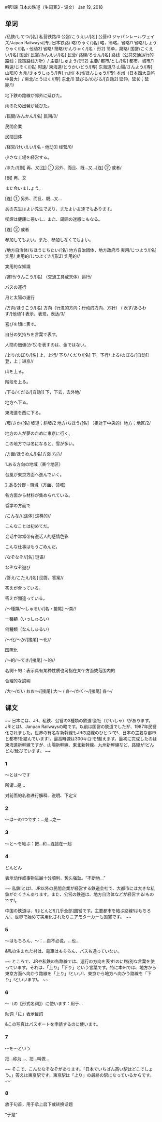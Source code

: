 #第1课 日本の鉄道（生词表3・课文）
Jan 19, 2018

## 单词
/私鉄/してつ/[名] 私营铁路/0
公営/こうえい/[名] 公营/0
ジャパンレールウェイズ/Japan Railways/[专] 日本铁路/
略/りゃく/[名] 略，简略，省略/1
省略/しょうりゃく/[名・他动3] 省略/
簡略/かんりゃく/[名・形2] 简单，简略/
国営/こくえい/[名] 国营/
民営/みんえい/[名] 民营/
路線/ろせん/[名] 路线（公共交通运行的路线；政策路线方针）/
主要/しゅよう/[形2] 主要/
都市/とし/[名] 都市，城市/1
時速/じそく/[名] 时速/
東海道/とうかいどう/[専] 东海道/3
山陽/さんよう/[専] 山阳/0
九州/きゅうしゅう/[専] 九州/
本州/ほんしゅう/[专] 本州（日本四大岛屿中最大）/
東北/とうほく/[専] 东北/0
延びる/のびる/[自动2] 延伸，延长；延期/1/

地下鉄の路線が郊外に延びた。

雨のため出発が延びた。

/民間/みんかん/[名] 民间/0/

民間企業

民間団体

/経営/けいえい/[名・他动3] 经营/0/

小さな工場を経営する。

/また//[副] 再、又[连] ① 另外、而且、既…又…[连] ② 或者/

[副] 再、又

また会いましょう。

[连] ① 另外、而且、既…又…

あの先生はよい先生であり、またよい友達でもあります。 

喫煙は健康に悪いし、また、周囲の迷惑にもなる。

[连] ② 或者

参加してもよい。また、参加しなくてもよい。

/地方自治体/ちほうじちたい/[名] 地方自治团体，地方政府/5
実用/じつよう/[名] 实用/
実用的/じつよてき/[形2] 实用的//

実用的な知識

/運行/うんこう/[名] （交通工具或天体）运行/

バスの運行

月と太陽の運行

/方向/ほうこう/[名] 方向（行进的方向；行动的方向、方针） /
表す/あらわす/[他动1] 表示，表现，表达/3/

喜びを顔に表す。

自分の気持ちを言葉で表す。

人間の価値(かち)を表すのは、金ではない。

/上り/のぼり/[名] 上，上行/
下り/くだり/[名] 下，下行/
上る/のぼる/[自动1] 登，上；进京//

山を上る。

階段を上る。

/下る/くだる/[自动1] 下，下去，去外地/

地方へ下る。

東海道を西に下る。

/坂/さか/[名] 坡道；斜坡/2
地方/ちほう/[名] （相对于中央的）地方；地区/2/

地方の人が夢のために東京に行く。

この地方では冬になると、雪が多い。

/方面/ほうめん/[名]方面 方向/

1.ある方向の地域（某个地区）

台風が東京方面へ進んでいく。

2.ある分野・領域（方面、领域）　

各方面から材料が集められている。 

哲学の方面で

/こんな//[连体] 这样的//

こんなことは初めてだ。

会话中常常带有说话人的感情色彩

こんな仕事はもうごめんだ。

/なぞなぞ//[名] 谜语/

なぞなぞ遊び

/答え/こたえ/[名] 回答，答案//

答えが合っている。

答えが間違っている。

/～種類/～しゅるい/[名・接尾] ～类//

一種類（いっしゅるい）　

何種類（なんしゅるい）

/～化/～か/[接尾] ～化//

国際化

/～的/～てき/[接尾] ～的//

名詞＋的：表示具有某种性质也可指在某个方面或范围内的

合理的な説明

/大～/だい おお～/[接尾] 大～ /
各～/かく～/[接尾] 各～/

## 课文
~~
日本には、JR、私鉄、公営の3種類の鉄道!会社（がいしゃ）!があります。JR!とは!、Janpan Railwaysの略です。以前は国営の鉄道でしたが、1987年民営化されました。世界の有名な新幹線もJRの路線のひとつ!で!、日本の主要な都市と都市!を結んでいます!。最高時速は300キロ!を!超えます。最初に完成したのは東海道新幹線ですが、山陽新幹線、東北新幹線、九州新幹線など、路線が!どんどん!延びています。
~~

### 1
～とは～です

所谓…是… 

对前面的名称进行解释、说明、下定义

### 2
～は～の1つです：…是…之一

### 3
～と～を結ぶ：把…和…连接在一起

### 4
どんどん

表示动作或事物进展十分顺利、势头强劲。“不断地…”

~~
私鉄!とは!、JR以外の民間企業が経営する鉄道会社で、大都市には大きな私鉄がたくさんあります。また、公営の鉄道は、地方自治体などが経営する!ものです!。

中国の鉄道は、!ほとんど![几乎全部]国営です。主要都市を結ぶ路線!はもちろん!、世界で始めて実用化されたりニアモターカーも国営です。
~~

### 5
～はもちろん、～：…自不必说，…也…

&私の生まれた村は、電車はもちろん、バスも通っていない。

~~
ところで、JRや私鉄の各路線では、運行の方向を表す!のに!特別な言葉を使っています。それは、「上り」「下り」という言葉です。特に本州では、地方から東京方面へ向かう路線を「上り」!といい!、東京から地方へ向かう路線を「下り」!といいます!。
~~


### 6
～（の【形式名词】）に使います：用于…　　

助词「に」表示目的

&この写真はパスポートを申請するのに使います。

### 7
～を～という

把…称为…、把…叫做…

~~
そこで、こんななぞなぞがあります。「日本でいちばん高い駅はどこでしょう。」答えは東京駅です。東京駅は「上り」の最終の駅になっているからです。
~~

### 8
放于句首，用于承上启下或转换话题

“于是”
